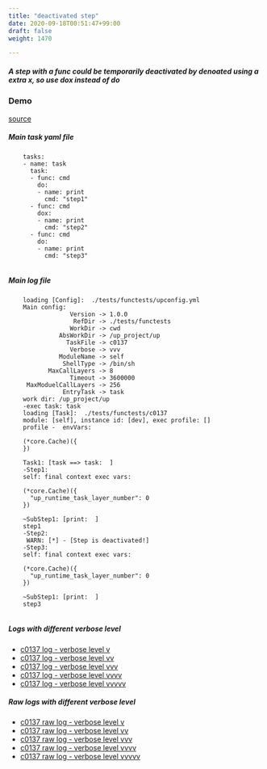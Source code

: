 ```yaml
---
title: "deactivated step"
date: 2020-09-18T00:51:47+99:00
draft: false
weight: 1470

---
```


##### A step with a func could be temporarily deactivated by denoated using a extra x, so use dox instead of do


### Demo








[source](https://github.com/upcmd/up/blob/master/tests/functests/c0137.yml)

##### Main task yaml file
```
    tasks:
    - name: task
      task:
      - func: cmd
        do:
        - name: print
          cmd: "step1"
      - func: cmd
        dox:
        - name: print
          cmd: "step2"
      - func: cmd
        do:
        - name: print
          cmd: "step3"
    
```
##### Main log file
```
    loading [Config]:  ./tests/functests/upconfig.yml
    Main config:
                 Version -> 1.0.0
                  RefDir -> ./tests/functests
                 WorkDir -> cwd
              AbsWorkDir -> /up_project/up
                TaskFile -> c0137
                 Verbose -> vvv
              ModuleName -> self
               ShellType -> /bin/sh
           MaxCallLayers -> 8
                 Timeout -> 3600000
     MaxModuelCallLayers -> 256
               EntryTask -> task
    work dir: /up_project/up
    -exec task: task
    loading [Task]:  ./tests/functests/c0137
    module: [self], instance id: [dev], exec profile: []
    profile -  envVars:
    
    (*core.Cache)({
    })
    
    Task1: [task ==> task:  ]
    -Step1:
    self: final context exec vars:
    
    (*core.Cache)({
      "up_runtime_task_layer_number": 0
    })
    
    ~SubStep1: [print:  ]
    step1
    -Step2:
     WARN: [*] - [Step is deactivated!]
    -Step3:
    self: final context exec vars:
    
    (*core.Cache)({
      "up_runtime_task_layer_number": 0
    })
    
    ~SubStep1: [print:  ]
    step3
    
```


##### Logs with different verbose level
* [c0137 log - verbose level v](../../logs/c0137_v)
* [c0137 log - verbose level vv](../../logs/c0137_vv)
* [c0137 log - verbose level vvv](../../logs/c0137_vvvv)
* [c0137 log - verbose level vvvv](../../logs/c0137_vvvv)
* [c0137 log - verbose level vvvvv](../../logs/c0137_vvvvv)

##### Raw logs with different verbose level
* [c0137 raw log - verbose level v](../../reflogs/c0137_v.log)
* [c0137 raw log - verbose level vv](../../reflogs/c0137_vv.log)
* [c0137 raw log - verbose level vvv](../../reflogs/c0137_vvv.log)
* [c0137 raw log - verbose level vvvv](../../reflogs/c0137_vvvv.log)
* [c0137 raw log - verbose level vvvvv](../../reflogs/c0137_vvvvv.log)







